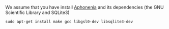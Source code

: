 We assume that you have install [Aphonenia](https://github.com/b-k/apophenia) and its dependencies (the GNU Scientific Library and SQLite3)

    sudo apt-get install make gcc libgsl0-dev libsqlite3-dev 


